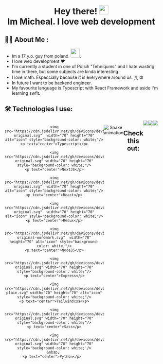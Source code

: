 <h1 align="center">
  <div>Hey there!
      <img src="https://media.giphy.com/media/hvRJCLFzcasrR4ia7z/giphy.gif" width="30px"/>
  </div>
  <div>
      Im Micheal. I love web development  
  </div>
</h1>

## :woman_technologist: About Me :
 - Im a 17 y.o. guy from poland.  <img src="https://media.giphy.com/media/WUlplcMpOCEmTGBtBW/giphy.gif" width="30">.
 - I love web development ❤
 - I'm currently a student in one of Polsih "Tehniqums" and I hate wasting time in there, but some subjects are kinda interesting.
 - I love math. Especcially because it is everywhere around us. 兀 Φ 
 - In future I want to be backend engineer.
 - My favourite language is Typescript with React Framework and aside I'm learning swfit. 

## :hammer_and_wrench: Technologies I use:
<div align="center">
  <div style="display: flex;">

    <img src="https://cdn.jsdelivr.net/gh/devicons/devicon/icons/typescript/typescript-original.svg"  width="70" height="70" alt="icon" style="background-color: white;"/>
    <p text="center">Typescript</p>

    <img src="https://cdn.jsdelivr.net/gh/devicons/devicon/icons/nextjs/nextjs-original.svg" width="70" height="70" style="background-color: white;"/>
    <p text="center">NextJS</p>

    <img src="https://cdn.jsdelivr.net/gh/devicons/devicon/icons/react/react-original.svg"  width="70" height="70" alt="icon" style="background-color: white;"/>
    <p text="center">React</p>

    <img src="https://cdn.jsdelivr.net/gh/devicons/devicon/icons/redux/redux-original.svg"  width="70" height="70" alt="icon" style="background-color: white;"/>
    <p text="center">Redux</p>

    <img src="https://cdn.jsdelivr.net/gh/devicons/devicon/icons/nodejs/nodejs-original-wordmark.svg"  width="70" height="70" alt="icon" style="background-color: white;"/>
    <p text="center">NodeJS</p>

    <img src="https://cdn.jsdelivr.net/gh/devicons/devicon/icons/express/express-original.svg" width="70" height="70" style="background-color: white;"/>
    <p text="center">Express</p>

    <img src="https://cdn.jsdelivr.net/gh/devicons/devicon/icons/tailwindcss/tailwindcss-plain.svg" width="70" height="70" alt="icon"  style="background-color: white;"/>
    <p text="center">Tailwindcss</p>

    <img src="https://cdn.jsdelivr.net/gh/devicons/devicon/icons/sass/sass-original.svg" width="70" height="70" style="background-color: white;"/>
    <p text="center">Sass</p>

    <img src="https://cdn.jsdelivr.net/gh/devicons/devicon/icons/python/python-original.svg" width="70" height="70" style='background-color: white;'/>
    &nbsp; 
    <p text="center">Python</p>  
  <div>
</div> 
  

![Snake animation](https://github.com/MichalZal/MichalZal/blob/output/github-contribution-grid-snake.svg)

<h2>Check this out: </h2>
<img src="https://github-readme-stats.vercel.app/api/top-langs?username=MichalZal&layout=compact"/>

<img src="https://github-readme-stats.vercel.app/api?username=MichalZal&show_icons=true"/>

<img src="https://github-readme-streak-stats.herokuapp.com/?user=MichalZal"/>


